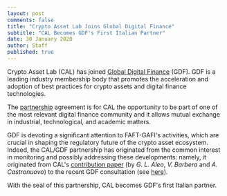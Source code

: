 ```yaml
---
layout: post
comments: false
title: "Crypto Asset Lab Joins Global Digital Finance"
subtitle: "CAL Becomes GDF's First Italian Partner"
date: 30 January 2020
author: Staff
published: true
---
```


Crypto Asset Lab (CAL) has joined
[Global Digital Finance](https://www.gdf.io/) (GDF).
GDF is a leading industry membership body that promotes
the acceleration and adoption of best practices for
crypto assets and digital finance technologies.

The [partnership](https://www.gdf.io/members-directory/)
agreement is for CAL the opportunity to be part
of one of the most relevant digital finance community
and it allows mutual exchange in industrial, technological,
and academic matters.

GDF is devoting a significant attention to FAFT-GAFI's activities,
which are crucial in shaping the regulatory future of the crypto
asset ecosystem.
Indeed, the CAL/GDF partnership has originated from the
common interest in monitoring and possibly addressing these developments:
namely, it originated from CAL's
[contribution paper](https://www.gdf.io/docsconsultations/part-viii-code-of-conduct-principles-for-know-your-customer-kyc-anti-money-laundering-aml/)
(by *G. L. Aleo*, *V. Barbera* and *A. Castronuovo*)
to the recent GDF consultation
(see [here](https://cryptoassetlab.diseade.unimib.it/2019/09/30/Crypto-AML-landscape.html)).

With the seal of this partnership, CAL becomes GDF's first Italian partner.
